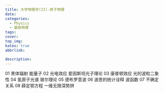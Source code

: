 ```yaml
---
title: 大学物理学(II)-原子物理
date: 
categories:
  - Physics
  - 基础物理
tags:
cover: 
top_img: 
katex: true
abbrlink: 

description: 
---
```


01  黑体辐射 能量子
02 光电效应 爱因斯坦光子理论
03 康普顿效应 光的波粒二象性
04 氢原子光谱 玻尔理论
05 德布罗意波
06 波恩的统计诠释 波函数
07 不确定关系
08 薛定鄂方程 一维无限深势阱